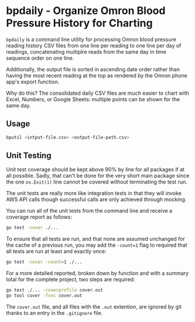 # bpdaily - Organize Omron Blood Pressure History for Charting

`bpdaily` is a command line utility for processing Omron blood pressure reading history
CSV files from one line per reading to one line per day of readings, concatenating
multiplre reads from the same day in time sequence order on one line.

Additionally, the output file is sorted in ascending date order rather than having the
most recent reading at the top as rendered by the Omron phone app's export function.

Why do this? The consolidated daily CSV files are much easier to chart with Excel,
Numbers, or Google Sheets: multiple points can be shown for the same day.

## Usage

```bash
bputil <intput-file.csv> <output-file-path.csv>
```

## Unit Testing

Unit test coverage should be kept above 90% by line for all packages if at all
possible. Sadly, that can't be done for the very short main package since the
one `os.Exit(1)` line cannot be covered without terminating the test run.

The unit tests are really more like integration tests in that they will invoke
AWS API calls though successful calls are only achieved through mocking.

You can run all of the unit tests from the command line and receive a coverage
report as follows:

```bash
go test -cover ./...
```

To ensure that all tests are run, and that none are assumed unchanged for the
cache of a previous run, you may add the `-count=1` flag to required that all
tests are run at least and exactly once:

```bash
go test -cover -count=1 ./...
```

For a more detailed reported, broken down by function and with a summary total 
for the complete project, two steps are required:

```bash
go test ./... -coverprofile cover.out
go tool cover -func cover.out
```

The `cover.out` file, and all files with the `.out` extention, are ignored by
git thanks to an entry in the `.gitignore` file.
